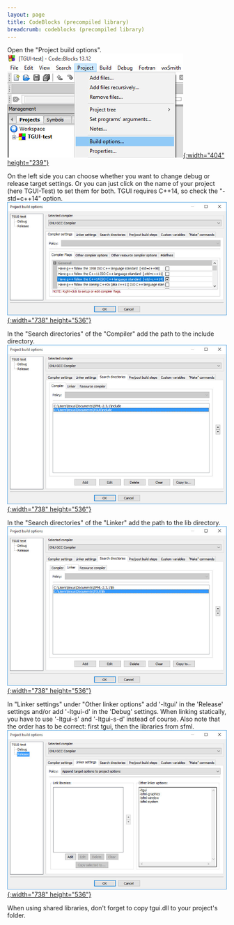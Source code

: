 ```yaml
---
layout: page
title: CodeBlocks (precompiled library)
breadcrumb: codeblocks (precompiled library)
---
```

Open the "Project build options".  
[![CodeBlocks Opening Project Build Options](/resources/CodeBlocks-0.7/OpeningProjectBuildOptions.jpg){:width="404" height="239"}](/resources/CodeBlocks-0.7/OpeningProjectBuildOptions.jpg)

On the left side you can choose whether you want to change debug or release target settings. Or you can just click on the name of your project (here TGUI-Test) to set them for both. TGUI requires C++14, so check the "-std=c++14" option.  
[![CodeBlocks Compiler Flags](/resources/CodeBlocks/CompilerFlags-std=c++14.jpg){:width="738" height="536"}](/resources/CodeBlocks-0.7/CompilerFlags.jpg)

In the "Search directories" of the "Compiler" add the path to the include directory.  
[![CodeBlocks Compiler Search Directories](/resources/CodeBlocks-0.7/CompilerSearchDirectories.jpg){:width="738" height="536"}](/resources/CodeBlocks-0.7/CompilerSearchDirectories.jpg)

In the "Search directories" of the "Linker" add the path to the lib directory.  
[![CodeBlocks Linker Search Directories](/resources/CodeBlocks-0.7/LinkerSearchDirectories.jpg){:width="738" height="536"}](/resources/CodeBlocks-0.7/LinkerSearchDirectories.jpg)

In "Linker settings" under "Other linker options" add '-ltgui' in the 'Release' settings and/or add '-ltgui-d' in the 'Debug' settings. When linking statically, you have to use '-ltgui-s' and '-ltgui-s-d' instead of course. Also note that the order has to be correct: first tgui, then the libraries from sfml.  
[![CodeBlocks Linker Settings](/resources/CodeBlocks-0.7/LinkerOptions.jpg){:width="738" height="536"}](/resources/CodeBlocks-0.7/.jpg)

When using shared libraries, don't forget to copy tgui.dll to your project's folder.
